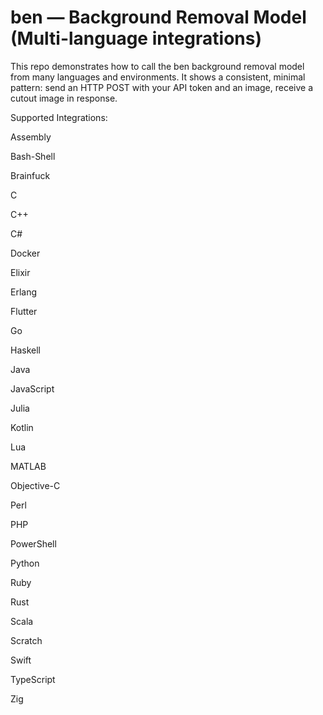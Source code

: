 # ben — Background Removal Model (Multi-language integrations)

This repo demonstrates how to call the ben background removal model from many languages and environments. It shows a consistent, minimal pattern: send an HTTP POST with your API token and an image, receive a cutout image in response.

Supported Integrations:

Assembly

Bash-Shell

Brainfuck

C

C++

C#

Docker

Elixir

Erlang

Flutter

Go

Haskell

Java

JavaScript

Julia

Kotlin

Lua

MATLAB

Objective-C

Perl

PHP

PowerShell

Python

Ruby

Rust

Scala

Scratch

Swift

TypeScript

Zig